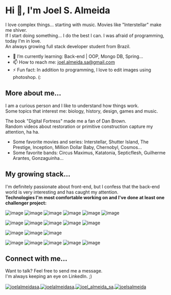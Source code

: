 <h1>Hi 👋, I'm Joel S. Almeida</h1>

I love complex things... starting with music. Movies like "Interstellar" make me shiver. <br>
If I start doing something... I do the best I can. I was afraid of programming, today I'm in love. <br>
An always growing full stack developer student from Brazil. <br>

- 🌱 I’m currently learning: Back-end | OOP, Mongo DB, Spring...
- 📫 How to reach me: joel.almeida.sa@gmail.com
- ⚡ Fun fact: In addition to programming, I love to edit images using photoshop. (:

<h2 align="left">More about me...</h2>

I am a curious person and I like to understand how things work. <br>
Some topics that interest me: biology, history, design, games and music. <br>

The book "Digital Fortress" made me a fan of Dan Brown. <br>
Random videos about restoration or primitive construction capture my attention, ha ha.

- Some favorite movies and series: Interstellar, Shutter Island, The Prestige, Inception, Million Dollar Baby, Chernobyl, Cosmos... <br>
- Some favorite bands: Circus Maximus, Katatonia, Septicflesh, Guilherme Arantes, Gonzaguinha...

<h2 align="left">My growing stack...</h2>

I'm definitely passionate about front-end, but I confess that the back-end world is very interesting and has caught my attention. <br>
<b> Technologies I'm most comfortable working on and I've done at least one challenger project:</b>

<!-- Front-end -->

![image](https://img.shields.io/badge/TypeScript-007ACC?style=for-the-badge&logo=typescript&logoColor=white)
![image](https://img.shields.io/badge/React-20232A?style=for-the-badge&logo=react&logoColor=61DAFB)
![image](https://img.shields.io/badge/React_Router-CA4245?style=for-the-badge&logo=react-router&logoColor=white)
![image](https://img.shields.io/badge/Redux-593D88?style=for-the-badge&logo=redux&logoColor=white)
![image](https://img.shields.io/badge/Sass-CC6699?style=for-the-badge&logo=sass&logoColor=white)
![image](https://img.shields.io/badge/Wordpress-21759B?style=for-the-badge&logo=wordpress&logoColor=white) <br>

<!-- Back-end -->

![image](https://img.shields.io/badge/Docker-2CA5E0?style=for-the-badge&logo=docker&logoColor=white)
![image](https://img.shields.io/badge/Node.js-339933?style=for-the-badge&logo=nodedotjs&logoColor=white)
![image](https://img.shields.io/badge/Express.js-000000?style=for-the-badge&logo=express&logoColor=white)
![image](https://img.shields.io/badge/MySQL-005C84?style=for-the-badge&logo=mysql&logoColor=white)
![image](https://img.shields.io/badge/Heroku-430098?style=for-the-badge&logo=heroku&logoColor=white) <br>

<!-- Testing -->

![image](https://img.shields.io/badge/Jest-C21325?style=for-the-badge&logo=jest&logoColor=white)
![image](https://img.shields.io/badge/Mocha-8D6748?style=for-the-badge&logo=Mocha&logoColor=white)
![image](https://img.shields.io/badge/chai-A30701?style=for-the-badge&logo=chai&logoColor=white) <br>

<!-- Tools -->

![image](https://img.shields.io/badge/Linux-FCC624?style=for-the-badge&logo=linux&logoColor=black)
![image](https://img.shields.io/badge/GIT-E44C30?style=for-the-badge&logo=git&logoColor=white)
![image](https://img.shields.io/badge/GitHub-100000?style=for-the-badge&logo=github&logoColor=white)
![image](https://img.shields.io/badge/Figma-F24E1E?style=for-the-badge&logo=figma&logoColor=white)
![image](https://img.shields.io/badge/Postman-FF6C37?style=for-the-badge&logo=Postman&logoColor=white)

<h2 align="left">Connect with me...</h2>

Want to talk? Feel free to send me a message. <br>
I'm always keeping an eye on LinkedIn. ;)

<a href="https://linkedin.com/in/joelalmeidasa" target="blank">
  <img align="center" src="https://img.shields.io/badge/LinkedIn-0077B5?style=for-the-badge&logo=linkedin&logoColor=white"
  alt="joelalmeidasa"/>
</a>
<a href="mailto:joel.almeida.sa@gmail.com" target="blank">
  <img align="center" src="https://img.shields.io/badge/Gmail-D14836?style=for-the-badge&logo=gmail&logoColor=white"
  alt="joelalmeidasa"/>
</a>
<a href="https://www.hackerrank.com/joel_almeida_sa" target="blank">
  <img align="center" src="https://img.shields.io/badge/-Hackerrank-2EC866?style=for-the-badge&logo=HackerRank&logoColor=white"
  alt="joel_almeida_sa"/>
</a>
<a href="https://codepen.io/joelsalmeida" target="blank">
  <img align="center" src="https://img.shields.io/badge/Codepen-000000?style=for-the-badge&logo=codepen&logoColor=white"
  alt="joelsalmeida"/>
</a>
